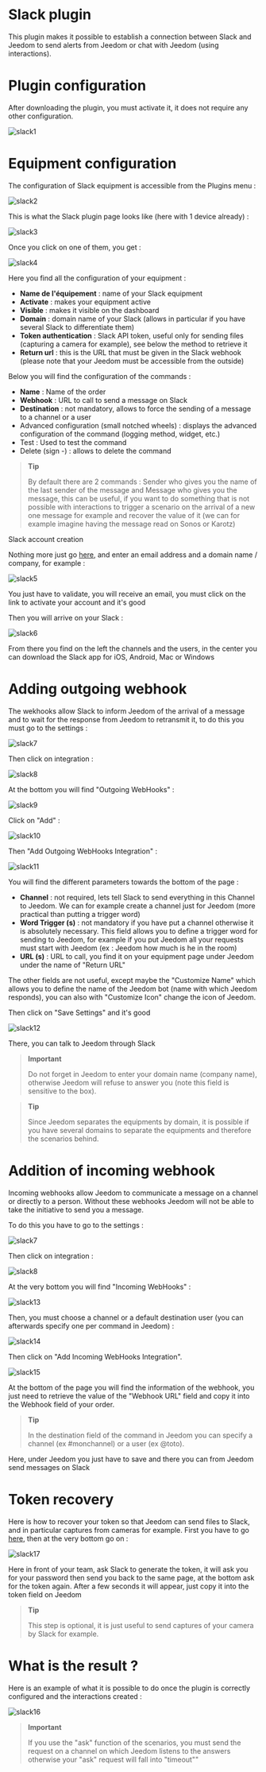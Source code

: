 # Slack plugin

This plugin makes it possible to establish a connection between Slack and Jeedom to send alerts from Jeedom or chat with Jeedom (using interactions).

# Plugin configuration 

After downloading the plugin, you must activate it, it does not require any other configuration.

![slack1](./images/slack1.PNG)

# Equipment configuration 

The configuration of Slack equipment is accessible from the Plugins menu :

![slack2](./images/slack2.PNG)

This is what the Slack plugin page looks like (here with 1 device already) :

![slack3](./images/slack3.PNG)

Once you click on one of them, you get :

![slack4](./images/slack4.PNG)

Here you find all the configuration of your equipment :

-   **Name de l'équipement** : name of your Slack equipment
-   **Activate** : makes your equipment active
-   **Visible** : makes it visible on the dashboard
-   **Domain** : domain name of your Slack (allows in particular if you have several Slack to differentiate them)
-   **Token authentication** : Slack API token, useful only for sending files (capturing a camera for example), see below the method to retrieve it
-   **Return url** : this is the URL that must be given in the Slack webhook (please note that your Jeedom must be accessible from the outside)

Below you will find the configuration of the commands :

-   **Name** : Name of the order
-   **Webhook** : URL to call to send a message on Slack
-   **Destination** : not mandatory, allows to force the sending of a message to a channel or a user
-   Advanced configuration (small notched wheels) : displays the advanced configuration of the command (logging method, widget, etc.)
-   Test : Used to test the command
-   Delete (sign -) : allows to delete the command

> **Tip**
>
> By default there are 2 commands : Sender who gives you the name of the last sender of the message and Message who gives you the message, this can be useful, if you want to do something that is not possible with interactions to trigger a scenario on the arrival of a new one message for example and recover the value of it (we can for example imagine having the message read on Sonos or Karotz)

Slack account creation 

Nothing more just go [here](:https://slack.com/), and enter an email address and a domain name / company, for example :

![slack5](./images/slack5.PNG)

You just have to validate, you will receive an email, you must click on the link to activate your account and it's good

Then you will arrive on your Slack :

![slack6](./images/slack6.PNG)

From there you find on the left the channels and the users, in the center you can download the Slack app for iOS, Android, Mac or Windows

# Adding outgoing webhook 

The wekhooks allow Slack to inform Jeedom of the arrival of a message and to wait for the response from Jeedom to retransmit it, to do this you must go to the settings :

![slack7](./images/slack7.PNG)

Then click on integration :

![slack8](./images/slack8.PNG)

At the bottom you will find "Outgoing WebHooks" :

![slack9](./images/slack9.PNG)

Click on "Add" :

![slack10](./images/slack10.PNG)

Then "Add Outgoing WebHooks Integration" :

![slack11](./images/slack11.PNG)

You will find the different parameters towards the bottom of the page :

-   **Channel** : not required, lets tell Slack to send everything in this Channel to Jeedom. We can for example create a channel just for Jeedom (more practical than putting a trigger word)
-   **Word Trigger (s)** : not mandatory if you have put a channel otherwise it is absolutely necessary. This field allows you to define a trigger word for sending to Jeedom, for example if you put Jeedom all your requests must start with Jeedom (ex : Jeedom how much is he in the room)
-   **URL (s)** : URL to call, you find it on your equipment page under Jeedom under the name of "Return URL"

The other fields are not useful, except maybe the "Customize Name" which allows you to define the name of the Jeedom bot (name with which Jeedom responds), you can also with "Customize Icon" change the icon of Jeedom.

Then click on "Save Settings" and it's good

![slack12](./images/slack12.PNG)

There, you can talk to Jeedom through Slack

> **Important**
>
> Do not forget in Jeedom to enter your domain name (company name), otherwise Jeedom will refuse to answer you (note this field is sensitive to the box).

> **Tip**
>
> Since Jeedom separates the equipments by domain, it is possible if you have several domains to separate the equipments and therefore the scenarios behind.

# Addition of incoming webhook 

Incoming webhooks allow Jeedom to communicate a message on a channel or directly to a person. Without these webhooks Jeedom will not be able to take the initiative to send you a message.

To do this you have to go to the settings :

![slack7](./images/slack7.PNG)

Then click on integration :

![slack8](./images/slack8.PNG)

At the very bottom you will find "Incoming WebHooks" :

![slack13](./images/slack13.PNG)

Then, you must choose a channel or a default destination user (you can afterwards specify one per command in Jeedom) :

![slack14](./images/slack14.PNG)

Then click on "Add Incoming WebHooks Integration".

![slack15](./images/slack15.PNG)

At the bottom of the page you will find the information of the webhook, you just need to retrieve the value of the "Webhook URL" field and copy it into the Webhook field of your order.

> **Tip**
>
> In the destination field of the command in Jeedom you can specify a channel (ex \#monchannel) or a user (ex @toto).

Here, under Jeedom you just have to save and there you can from Jeedom send messages on Slack

# Token recovery 

Here is how to recover your token so that Jeedom can send files to Slack, and in particular captures from cameras for example. First you have to go [here](https://api.slack.com/custom-integrations/legacy-tokens), then at the very bottom go on :

![slack17](./images/slack17.PNG)

Here in front of your team, ask Slack to generate the token, it will ask you for your password then send you back to the same page, at the bottom ask for the token again. After a few seconds it will appear, just copy it into the token field on Jeedom

> **Tip**
>
> This step is optional, it is just useful to send captures of your camera by Slack for example.

# What is the result ? 

Here is an example of what it is possible to do once the plugin is correctly configured and the interactions created :

![slack16](./images/slack16.PNG)

> **Important**
>
> If you use the "ask" function of the scenarios, you must send the request on a channel on which Jeedom listens to the answers otherwise your "ask" request will fall into "timeout""

